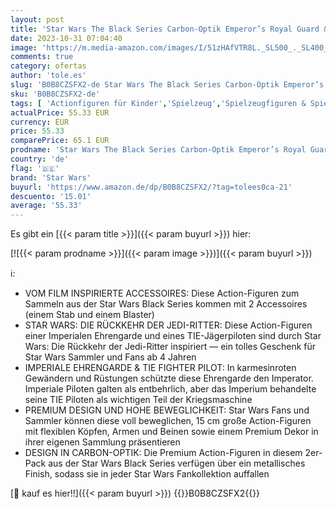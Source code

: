 ```yaml
---
layout: post
title: 'Star Wars The Black Series Carbon-Optik Emperor’s Royal Guard & TIE Fighter Pilot  Action-Figuren  15 cm  Doppelpack'
date: 2023-10-31 07:04:40
image: 'https://m.media-amazon.com/images/I/51zHAfVTR8L._SL500_._SL400_.jpg'
comments: true
category: ofertas
author: 'tole.es'
slug: 'B0B8CZSFX2-de Star Wars The Black Series Carbon-Optik Emperor’s Royal...'
sku: 'B0B8CZSFX2-de'
tags: [ 'Actionfiguren für Kinder','Spielzeug','Spielzeugfiguren & Spielsets','star wars','🇩🇪', ]
actualPrice: 55.33 EUR
currency: EUR
price: 55.33
comparePrice: 65.1 EUR
prodname: 'Star Wars The Black Series Carbon-Optik Emperor’s Royal Guard & TIE Fighter Pilot  Action-Figuren  15 cm  Doppelpack'
country: 'de'
flag: '🇩🇪'
brand: 'Star Wars'
buyurl: 'https://www.amazon.de/dp/B0B8CZSFX2/?tag=tolees0ca-21'
descuento: '15.01'
average: '55.33'
---
```


Es gibt ein [{{< param title >}}]({{< param buyurl >}}) hier:

[![{{< param prodname >}}]({{< param image >}})]({{< param buyurl >}})

ℹ️:

- VOM FILM INSPIRIERTE ACCESSOIRES: Diese Action-Figuren zum Sammeln aus der Star Wars Black Series kommen mit 2 Accessoires (einem Stab und einem Blaster)
- STAR WARS: DIE RÜCKKEHR DER JEDI-RITTER: Diese Action-Figuren einer Imperialen Ehrengarde und eines TIE-Jägerpiloten sind durch Star Wars: Die Rückkehr der Jedi-Ritter inspiriert — ein tolles Geschenk für Star Wars Sammler und Fans ab 4 Jahren
- IMPERIALE EHRENGARDE & TIE FIGHTER PILOT: In karmesinroten Gewändern und Rüstungen schützte diese Ehrengarde den Imperator. Imperiale Piloten galten als entbehrlich, aber das Imperium behandelte seine TIE Piloten als wichtigen Teil der Kriegsmaschine
- PREMIUM DESIGN UND HOHE BEWEGLICHKEIT: Star Wars Fans und Sammler können diese voll beweglichen, 15 cm große Action-Figuren mit flexiblen Köpfen, Armen und Beinen sowie einem Premium Dekor in ihrer eigenen Sammlung präsentieren
- DESIGN IN CARBON-OPTIK: Die Premium Action-Figuren in diesem 2er-Pack aus der Star Wars Black Series verfügen über ein metallisches Finish, sodass sie in jeder Star Wars Fankollektion auffallen

[🛒 kauf es hier!!]({{< param buyurl >}})
{{<world>}}B0B8CZSFX2{{</world>}}
